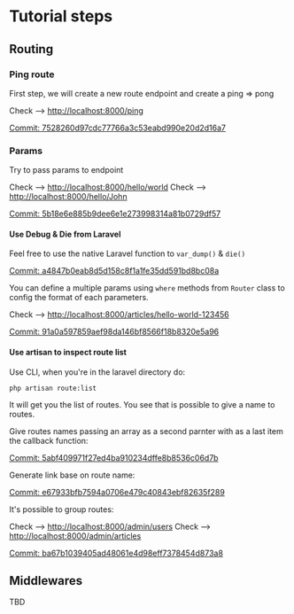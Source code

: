 # Tutorial steps

## Routing

### Ping route

First step, we will create a new route endpoint and create a ping => pong

Check --> [http://localhost:8000/ping](http://localhost:8000/ping)

[Commit: 7528260d97cdc77766a3c53eabd990e20d2d16a7](https://github.com/KevinTss/PHP--Laravel-5.0/commit/7528260d97cdc77766a3c53eabd990e20d2d16a7)

### Params

Try to pass params to endpoint

Check --> [http://localhost:8000/hello/world](http://localhost:8000/hello/world)
Check --> [http://localhost:8000/hello/John](http://localhost:8000/hello/John)

[Commit: 5b18e6e885b9dee6e1e273998314a81b0729df57](https://github.com/KevinTss/PHP--Laravel-5.0/commit/5b18e6e885b9dee6e1e273998314a81b0729df57)

#### Use Debug & Die from Laravel

Feel free to use the native Laravel function to `var_dump()` & `die()`

[Commit: a4847b0eab8d5d158c8f1a1fe35dd591bd8bc08a](https://github.com/KevinTss/PHP--Laravel-5.0/commit/a4847b0eab8d5d158c8f1a1fe35dd591bd8bc08a)

You can define a multiple params using `where` methods from `Router` class to config the format of each parameters.

Check --> [http://localhost:8000/articles/hello-world-123456](http://localhost:8000/articles/hello-world-123456)

[Commit: 91a0a597859aef98da146bf8566f18b8320e5a96](https://github.com/KevinTss/PHP--Laravel-5.0/commit/91a0a597859aef98da146bf8566f18b8320e5a96)

#### Use artisan to inspect route list

Use CLI, when you're in the laravel directory do:

```
php artisan route:list
```

It will get you the list of routes. You see that is possible to give a name to routes.

Give routes names passing an array as a second parnter with as a last item the callback function:

[Commit: 5abf409971f27ed4ba910234dffe8b8536c06d7b](https://github.com/KevinTss/PHP--Laravel-5.0/commit/5abf409971f27ed4ba910234dffe8b8536c06d7b)

Generate link base on route name:

[Commit: e67933bfb7594a0706e479c40843ebf82635f289](https://github.com/KevinTss/PHP--Laravel-5.0/commit/e67933bfb7594a0706e479c40843ebf82635f289)

It's possible to group routes:

Check --> [http://localhost:8000/admin/users](http://localhost:8000/admin/users)
Check --> [http://localhost:8000/admin/articles](http://localhost:8000/admin/articles)

[Commit: ba67b1039405ad48061e4d98eff7378454d873a8](https://github.com/KevinTss/PHP--Laravel-5.0/commit/ba67b1039405ad48061e4d98eff7378454d873a8)

## Middlewares

TBD
